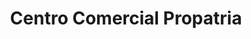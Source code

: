 ---
title: "Centro Comercial Propatria"
url: /caracas/centro-comercial-propatria/
shop: Einkaufszentrum
---
